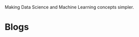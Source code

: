Making Data Science and Machine Learning concepts simpler.                                                    
# Blogs 
